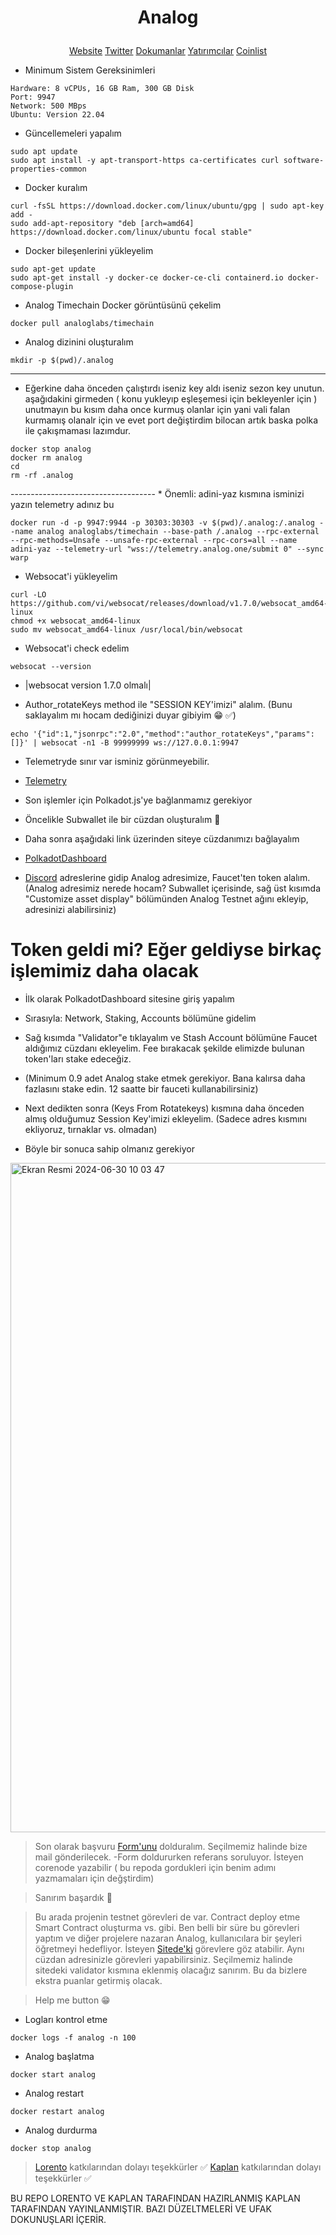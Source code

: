 <p align="center">
</p>
<h1>
<p align="center"> Analog </p>
</h1>

<p align="center">
  <a href="https://www.analog.one/">Website</a> 
  <a href="https://x.com/OneAnalog">Twitter</a> 
  <a href="https://docs.analog.one/documentation/node-operators/running-a-timechain-node/">Dokumanlar</a> 
  <a href="https://cryptorank.io/ico/analog#funding-rounds/">Yatırımcılar</a>
  <a href="https://coinlist.co/analog-testnet?utm_source=dashboard&utm_medium=web&utm_campaign=analog+testnet/">Coinlist</a>
</p>



* Minimum Sistem Gereksinimleri

```console
Hardware: 8 vCPUs, 16 GB Ram, 300 GB Disk
Port: 9947
Network: 500 MBps
Ubuntu: Version 22.04

```


* Güncellemeleri yapalım

```console
sudo apt update
sudo apt install -y apt-transport-https ca-certificates curl software-properties-common
```

* Docker kuralım

```console
curl -fsSL https://download.docker.com/linux/ubuntu/gpg | sudo apt-key add -
sudo add-apt-repository "deb [arch=amd64] https://download.docker.com/linux/ubuntu focal stable"
```

* Docker bileşenlerini yükleyelim

```console
sudo apt-get update
sudo apt-get install -y docker-ce docker-ce-cli containerd.io docker-compose-plugin
```

* Analog Timechain Docker görüntüsünü çekelim

```console
docker pull analoglabs/timechain
```

* Analog dizinini oluşturalım
```console
mkdir -p $(pwd)/.analog
```

----------------------------------------------------
* Eğerkine daha önceden çalıştırdı iseniz key aldı iseniz sezon key unutun. aşağıdakini girmeden ( konu yukleyıp eşleşemesi için bekleyenler için ) unutmayın bu kısım daha once kurmuş olanlar için yani vali falan kurmamış olanalr için ve evet port değiştirdim bilocan artık baska polka ile çakışmaması lazımdur.
```
docker stop analog
docker rm analog
cd
rm -rf .analog
```
------------------------------------ * Önemli: adini-yaz kısmına isminizi yazın telemetry adınız bu 
```console
docker run -d -p 9947:9944 -p 30303:30303 -v $(pwd)/.analog:/.analog --name analog analoglabs/timechain --base-path /.analog --rpc-external --rpc-methods=Unsafe --unsafe-rpc-external --rpc-cors=all --name adini-yaz --telemetry-url "wss://telemetry.analog.one/submit 0" --sync warp
```


* Websocat'i yükleyelim

```console
curl -LO https://github.com/vi/websocat/releases/download/v1.7.0/websocat_amd64-linux
chmod +x websocat_amd64-linux
sudo mv websocat_amd64-linux /usr/local/bin/websocat
```

* Websocat'i check edelim

```console
websocat --version
```

* |websocat version 1.7.0 olmalı|

* Author_rotateKeys method ile "SESSION KEY'imizi" alalım. (Bunu saklayalım mı hocam dediğinizi duyar gibiyim 😁 ✅)


```console
echo '{"id":1,"jsonrpc":"2.0","method":"author_rotateKeys","params":[]}' | websocat -n1 -B 99999999 ws://127.0.0.1:9947
```


* Telemetryde sınır var isminiz görünmeyebilir. 

* [Telemetry](https://telemetry.analog.one/)




* Son işlemler için Polkadot.js'ye bağlanmamız gerekiyor
* Öncelikle Subwallet ile bir cüzdan oluşturalım 🐅
* Daha sonra aşağıdaki link üzerinden siteye cüzdanımızı bağlayalım
* [PolkadotDashboard](https://polkadot.js.org/apps/?rpc=wss%3A%2F%2Fanalog-corenode.strangled.net#/accounts)
* [Discord](https://discord.com/invite/analog/) adreslerine gidip Analog adresimize, Faucet'ten token alalım. (Analog adresimiz nerede hocam? Subwallet içerisinde, sağ üst kısımda "Customize asset display" bölümünden Analog Testnet ağını ekleyip, adresinizi alabilirsiniz)


# Token geldi mi? Eğer geldiyse birkaç işlemimiz daha olacak

* İlk olarak PolkadotDashboard sitesine giriş yapalım
* Sırasıyla: Network, Staking, Accounts bölümüne gidelim
* Sağ kısımda "Validator"e tıklayalım ve Stash Account bölümüne Faucet aldığımız cüzdanı ekleyelim. Fee bırakacak şekilde elimizde bulunan token'ları stake edeceğiz.
* (Minimum 0.9 adet Analog stake etmek gerekiyor. Bana kalırsa daha fazlasını stake edin. 12 saatte bir fauceti kullanabilirsiniz)
* Next dedikten sonra (Keys From Rotatekeys) kısmına daha önceden almış olduğumuz Session Key'imizi ekleyelim. (Sadece adres kısmını ekliyoruz, tırnaklar vs. olmadan)


* Böyle bir sonuca sahip olmanız gerekiyor
<img width="1071" alt="Ekran Resmi 2024-06-30 10 03 47" src="https://github.com/kaplanbitcoin1/Analog-Node/assets/98455323/72228575-41e5-4ffa-9e73-b9108c0e5cd1">


> Son olarak başvuru [Form'unu](https://l5d87lam6fy.typeform.com/to/kwlADm6U/) dolduralım. Seçilmemiz halinde bize mail gönderilecek. -Form doldururken referans soruluyor. İsteyen corenode yazabilir ( bu repoda gordukleri için benim adımı yazmamaları için değştirdim)


> Sanırım başardık 🐅


> Bu arada projenin testnet görevleri de var. Contract deploy etme Smart Contract oluşturma vs. gibi. Ben belli bir süre bu görevleri yaptım ve diğer projelere nazaran Analog, kullanıcılara bir şeyleri öğretmeyi hedefliyor. İsteyen [Sitede'ki](https://testnet.analog.one/#/quests/) görevlere göz atabilir. Aynı cüzdan adresinizle görevleri yapabilirsiniz. Seçilmemiz halinde sitedeki validator kısmına eklenmiş olacağız sanırım. Bu da bizlere ekstra puanlar getirmiş olacak.  


> Help me button 😁

* Logları kontrol etme
  
```console
docker logs -f analog -n 100
```
* Analog başlatma
```console
docker start analog
```
* Analog restart
```console
docker restart analog
```
* Analog durdurma
```console
docker stop analog
```

> [Lorento](https://github.com/Lorento34/) katkılarından dolayı teşekkürler ✅
> [Kaplan](https://github.com/kaplanbitcoin1/) katkılarından dolayı teşekkürler ✅

BU REPO LORENTO VE KAPLAN TARAFINDAN HAZIRLANMIŞ KAPLAN TARAFINDAN YAYINLANMIŞTIR. BAZI DÜZELTMELERİ VE UFAK DOKUNUŞLARI İÇERİR.
